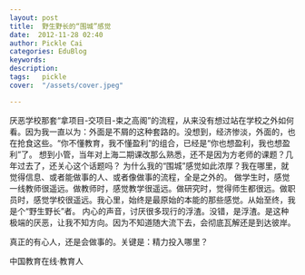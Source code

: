 ```yaml
---
layout: post  
title:  野生野长的“围城”感觉  
date:  2012-11-28 02:40  
author: Pickle Cai  
categories: EduBlog  
keywords: 
description:   
tags:	pickle   
cover:  "/assets/cover.jpeg"  

---  
```

    
 厌恶学校那套“拿项目-交项目-束之高阁”的流程，从来没有想过站在学校之外如何看。因为我一直以为：外面是不屑的这种套路的。没想到，经济惨淡，外面的，也在抢食这些。“你不懂教育，我不懂盈利”的组合，已经是“你也想盈利，我也想盈利”了。 想到小管，当年对上海二期课改那么熟悉，还不是因为方老师的课题？几年过去了，还关心这个话题吗？ 为什么我的“围城”感觉如此浓厚？我在哪里，就觉得信息、或者能做事的人、或者像做事的流程，全是之外的。 做学生时，感觉一线教师很遥远。做教师时，感觉教学很遥远。做研究时，觉得师生都很远。做职员时，感觉学校很遥远。我心里，始终是最原始的本能的那些感觉。从始至终，我是个“野生野长”者。 内心的声音，讨厌很多现行的浮渣。没错，是浮渣。是这种极端的厌恶，让我不知方向。因为不知道随大流下去，会彻底瓦解还是到达彼岸。

 真正的有心人，还是会做事的。关键是：精力投入哪里？		

		    
 中国教育在线·教育人

